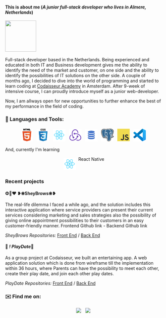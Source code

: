 

#### This is about me (*A junior full-stack developer who lives in Almere, Netherlands*)

<img src="https://github-readme-stats.vercel.app/api?username=8bithemant&show_icons=true&title_color=fff&icon_color=79ff97&text_color=9f9f9f&bg_color=151515" width="100" height="100">

Full-stack developer based in the Netherlands. Being experienced and educated in both IT and Business development gives me the ability to identify the need of the market and customer, on one side and the ability to identify the possibilities of IT solutions on the other side.
A couple of months ago, I decided to dive into the world of programming and started to learn coding at <a href="https://codaisseur.com/">Codaisseur Academy</a> in Amsterdam. After 9-week of intensive course, I can proudly introduce myself as a junior web-developer.

Now, I am allways open for new opportunities to further enhance the best of my performance in the field of coding.


### 🧰 Languages and Tools:
<p align="center">
<img src="https://raw.githubusercontent.com/github/explore/80688e429a7d4ef2fca1e82350fe8e3517d3494d/topics/html/html.png" alt="html" height="40" style="vertical-align:top; margin:4px">
<img src="https://raw.githubusercontent.com/github/explore/80688e429a7d4ef2fca1e82350fe8e3517d3494d/topics/css/css.png" alt="css" height="40" style="vertical-align:top; margin:4px">
<img src="https://raw.githubusercontent.com/github/explore/80688e429a7d4ef2fca1e82350fe8e3517d3494d/topics/react/react.png" alt="react" height="40" style="vertical-align:top; margin:4px">
<img src="https://raw.githubusercontent.com/github/explore/80688e429a7d4ef2fca1e82350fe8e3517d3494d/topics/redux/redux.png" alt="redux" height="40" style="vertical-align:top; margin:4px">
<img src="https://raw.githubusercontent.com/github/explore/80688e429a7d4ef2fca1e82350fe8e3517d3494d/topics/sql/sql.png" alt="sql" height="40" style="vertical-align:top; margin:4px">
<img src="https://raw.githubusercontent.com/github/explore/80688e429a7d4ef2fca1e82350fe8e3517d3494d/topics/postgresql/postgresql.png" alt="postgresql" height="40" style="vertical-align:top; margin:4px">
<img src="https://raw.githubusercontent.com/github/explore/80688e429a7d4ef2fca1e82350fe8e3517d3494d/topics/javascript/javascript.png" alt="Javascript" height="40" style="vertical-align:top; margin:4px">
<img src="https://raw.githubusercontent.com/github/explore/80688e429a7d4ef2fca1e82350fe8e3517d3494d/topics/visual-studio-code/visual-studio-code.png" alt="VS Code" height="40" style="vertical-align:top; margin:4px">
</p>

And, currently I'm learning
<p align="center">
<img src="https://raw.githubusercontent.com/github/explore/80688e429a7d4ef2fca1e82350fe8e3517d3494d/topics/react/react.png" alt="react" height="40" style="vertical-align:top; margin:4px"> React Native
 </p>

### Recent projects

#### 	Φ👠♥️ ❥❀SheyBrows❀❥

The real-life dilemma I faced a while ago, and the solution includes this interactive application where service providers can present their current services considering marketing and sales strategies also the possibility of giving online appointment possibilities to their customers in an easy customer-friendly manner.
Frontend Github link  - Backend Github link

*SheyBrows Repositories:*  <a href="https://github.com/sheyla-saadat/sheywebfront">Front End</a> / <a href="https://github.com/sheyla-saadat/sheybrowsback">Back End</a>


#### 🐻 *! PlayDate*🧩

As a group project at Codaisseur, we built an entertaining app. A web application solution which is done from wireframe till the implementation within 36 hours, where Parents can have the possibility to meet each other, create their play date, and join each other play dates.

*PlayDate Repositories:*  <a href="https://github.com/sheyla-saadat/front-playdate">Front End</a> / <a href="https://github.com/sheyla-saadat/back-playdate">Back End</a>


### ✉️ Find me on:

<p align="center">
 <a href="mailto:sheylasaadat@gmail.com" target="_blank"> <img src="https://img.shields.io/badge/Gmail-D14836?style=for-the-badge&logo=gmail&logoColor=white" height="30" style="vertical-align:top; margin:5px"></a>
 <a href="https://www.linkedin.com/in/sheyla-saadat/" target="_blank"> <img src="https://img.shields.io/badge/LinkedIn-0077B5?style=for-the-badge&logo=linkedin&logoColor=white" height="30" style="vertical-align:top; margin:5px"></a>
</p>
